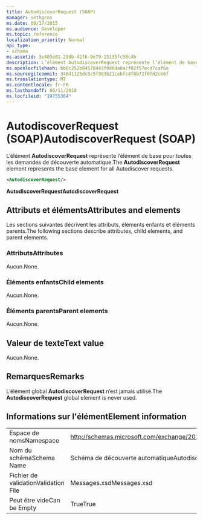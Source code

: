 ```yaml
---
title: AutodiscoverRequest (SOAP)
manager: sethgros
ms.date: 09/17/2015
ms.audience: Developer
ms.topic: reference
localization_priority: Normal
api_type:
- schema
ms.assetid: 3e403e81-290b-42f6-9e79-15135fc58c4b
description: L’élément AutodiscoverRequest représente l’élément de base pour toutes les demandes de découverte automatique.
ms.openlocfilehash: bb8c252b84578443f0d6da0acf02f57ecd7caf6e
ms.sourcegitcommit: 34041125dc8c5f993b21cebfc4f8b72f0fd2cb6f
ms.translationtype: MT
ms.contentlocale: fr-FR
ms.lasthandoff: 06/11/2018
ms.locfileid: "19755364"
---
```

# <a name="autodiscoverrequest-soap"></a><span data-ttu-id="527d1-103">AutodiscoverRequest (SOAP)</span><span class="sxs-lookup"><span data-stu-id="527d1-103">AutodiscoverRequest (SOAP)</span></span>

<span data-ttu-id="527d1-104">L’élément **AutodiscoverRequest** représente l’élément de base pour toutes les demandes de découverte automatique.</span><span class="sxs-lookup"><span data-stu-id="527d1-104">The **AutodiscoverRequest** element represents the base element for all Autodiscover requests.</span></span> 
  
```XML
<AutodiscoverRequest/>
```

 <span data-ttu-id="527d1-105">**AutodiscoverRequest**</span><span class="sxs-lookup"><span data-stu-id="527d1-105">**AutodiscoverRequest**</span></span>
## <a name="attributes-and-elements"></a><span data-ttu-id="527d1-106">Attributs et éléments</span><span class="sxs-lookup"><span data-stu-id="527d1-106">Attributes and elements</span></span>

<span data-ttu-id="527d1-107">Les sections suivantes décrivent les attributs, éléments enfants et éléments parents.</span><span class="sxs-lookup"><span data-stu-id="527d1-107">The following sections describe attributes, child elements, and parent elements.</span></span>
  
### <a name="attributes"></a><span data-ttu-id="527d1-108">Attributs</span><span class="sxs-lookup"><span data-stu-id="527d1-108">Attributes</span></span>

<span data-ttu-id="527d1-109">Aucun.</span><span class="sxs-lookup"><span data-stu-id="527d1-109">None.</span></span>
  
### <a name="child-elements"></a><span data-ttu-id="527d1-110">Éléments enfants</span><span class="sxs-lookup"><span data-stu-id="527d1-110">Child elements</span></span>

<span data-ttu-id="527d1-111">Aucun.</span><span class="sxs-lookup"><span data-stu-id="527d1-111">None.</span></span>
  
### <a name="parent-elements"></a><span data-ttu-id="527d1-112">Éléments parents</span><span class="sxs-lookup"><span data-stu-id="527d1-112">Parent elements</span></span>

<span data-ttu-id="527d1-113">Aucun.</span><span class="sxs-lookup"><span data-stu-id="527d1-113">None.</span></span>
  
## <a name="text-value"></a><span data-ttu-id="527d1-114">Valeur de texte</span><span class="sxs-lookup"><span data-stu-id="527d1-114">Text value</span></span>

<span data-ttu-id="527d1-115">Aucun.</span><span class="sxs-lookup"><span data-stu-id="527d1-115">None.</span></span>
  
## <a name="remarks"></a><span data-ttu-id="527d1-116">Remarques</span><span class="sxs-lookup"><span data-stu-id="527d1-116">Remarks</span></span>

<span data-ttu-id="527d1-117">L’élément global **AutodiscoverRequest** n’est jamais utilisé.</span><span class="sxs-lookup"><span data-stu-id="527d1-117">The **AutodiscoverRequest** global element is never used.</span></span> 
  
## <a name="element-information"></a><span data-ttu-id="527d1-118">Informations sur l'élément</span><span class="sxs-lookup"><span data-stu-id="527d1-118">Element information</span></span>

|||
|:-----|:-----|
|<span data-ttu-id="527d1-119">Espace de noms</span><span class="sxs-lookup"><span data-stu-id="527d1-119">Namespace</span></span>  <br/> |http://schemas.microsoft.com/exchange/2010/Autodiscover  <br/> |
|<span data-ttu-id="527d1-120">Nom du schéma</span><span class="sxs-lookup"><span data-stu-id="527d1-120">Schema Name</span></span>  <br/> |<span data-ttu-id="527d1-121">Schéma de découverte automatique</span><span class="sxs-lookup"><span data-stu-id="527d1-121">Autodiscover schema</span></span>  <br/> |
|<span data-ttu-id="527d1-122">Fichier de validation</span><span class="sxs-lookup"><span data-stu-id="527d1-122">Validation File</span></span>  <br/> |<span data-ttu-id="527d1-123">Messages.xsd</span><span class="sxs-lookup"><span data-stu-id="527d1-123">Messages.xsd</span></span>  <br/> |
|<span data-ttu-id="527d1-124">Peut être vide</span><span class="sxs-lookup"><span data-stu-id="527d1-124">Can be Empty</span></span>  <br/> |<span data-ttu-id="527d1-125">True</span><span class="sxs-lookup"><span data-stu-id="527d1-125">True</span></span>  <br/> |
   

